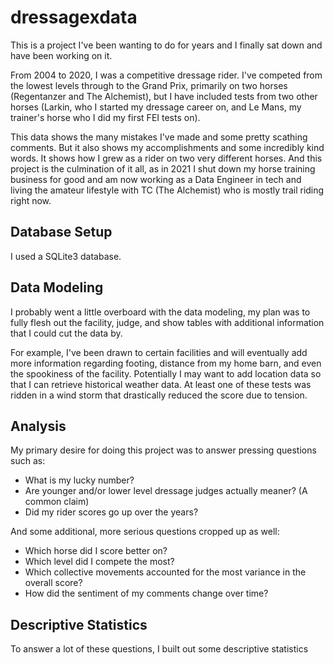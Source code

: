 # dressagexdata
This is a project I've been wanting to do for years and I finally sat down and have been working on it. 

From 2004 to 2020, I was a competitive dressage rider. I've competed from the lowest levels through to the Grand Prix, primarily on two horses (Regentanzer and The Alchemist), but I have included tests from two other horses (Larkin, who I started my dressage career on, and Le Mans, my trainer's horse who I did my first FEI tests on). 

This data shows the many mistakes I've made and some pretty scathing comments. But it also shows my accomplishments and some incredibly kind words. It shows how I grew as a rider on two very different horses. And this project is the culmination of it all, as in 2021 I shut down my horse training business for good and am now working as a Data Engineer in tech and living the amateur lifestyle with TC (The Alchemist) who is mostly trail riding right now.

## Database Setup
I used a SQLite3 database. 

## Data Modeling
I probably went a little overboard with the data modeling, my plan was to fully flesh out the facility, judge, and show tables with additional information that I could cut the data by. 

For example, I've been drawn to certain facilities and will eventually add more information regarding footing, distance from my home barn, and even the spookiness of the facility. Potentially I may want to add location data so that I can retrieve historical weather data. At least one of these tests was ridden in a wind storm that drastically reduced the score due to tension. 

## Analysis 
My primary desire for doing this project was to answer pressing questions such as:
- What is my lucky number?
- Are younger and/or lower level dressage judges actually meaner? (A common claim)
- Did my rider scores go up over the years? 

And some additional, more serious questions cropped up as well:
- Which horse did I score better on?
- Which level did I compete the most?
- Which collective movements accounted for the most variance in the overall score?
- How did the sentiment of my comments change over time?

## Descriptive Statistics
To answer a lot of these questions, I built out some descriptive statistics 


